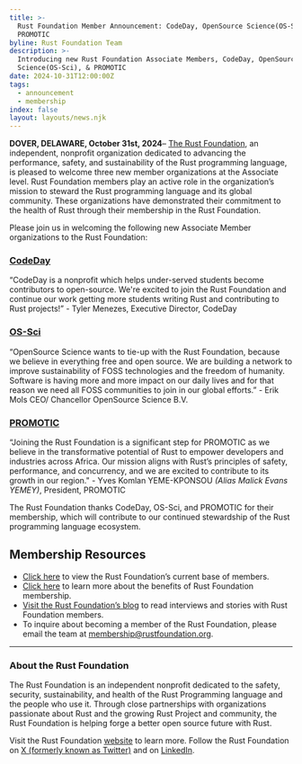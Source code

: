 ```yaml
---
title: >-
  Rust Foundation Member Announcement: CodeDay, OpenSource Science(OS-Sci), &
  PROMOTIC
byline: Rust Foundation Team
description: >-
  Introducing new Rust Foundation Associate Members, CodeDay, OpenSource
  Science(OS-Sci), & PROMOTIC
date: 2024-10-31T12:00:00Z
tags:
  - announcement
  - membership
index: false
layout: layouts/news.njk
---
```

**DOVER, DELAWARE, October 31st, 2024**– [The Rust Foundation](https://rustfoundation.org/), an independent, nonprofit organization dedicated to advancing the performance, safety, and sustainability of the Rust programming language, is pleased to welcome three new member organizations at the Associate level. Rust Foundation members play an active role in the organization’s mission to steward the Rust programming language and its global community. These organizations have demonstrated their commitment to the health of Rust through their membership in the Rust Foundation.

Please join us in welcoming the following new Associate Member organizations to the Rust Foundation:

### **[CodeDay](https://www.codeday.org/)**

“CodeDay is a nonprofit which helps under-served students become contributors to open-source. We're excited to join the Rust Foundation and continue our work getting more students writing Rust and contributing to Rust projects!” - Tyler Menezes, Executive Director, CodeDay

### **[OS-Sci](https://os-sci.com/)**

“OpenSource Science wants to tie-up with the Rust Foundation, because we believe in everything free and open source. We are building a network to improve sustainability of FOSS technologies and the freedom of humanity. Software is having more and more impact on our daily lives and for that reason we need all FOSS communities to join in our global efforts.” - Erik Mols CEO/ Chancellor OpenSource Science B.V.

### **[PROMOTIC](https://promotic-edu.org/en/)**

“Joining the Rust Foundation is a significant step for PROMOTIC as we believe in the transformative potential of Rust to empower developers and industries across Africa. Our mission aligns with Rust’s principles of safety, performance, and concurrency, and we are excited to contribute to its growth in our region." - Yves Komlan YEME-KPONSOU _(Alias Malick Evans YEMEY)_, President, PROMOTIC

The Rust Foundation thanks CodeDay, OS-Sci, and PROMOTIC for their membership, which will contribute to our continued stewardship of the Rust programming language ecosystem.

## **Membership Resources**

* [Click here](https://foundation.rust-lang.org/members/) to view the Rust Foundation’s current base of members.
* [Click here](https://foundation.rust-lang.org/info/become-a-member/) to learn more about the benefits of Rust Foundation membership.
* [Visit the Rust Foundation’s blog](https://foundation.rust-lang.org/tags/member%20spotlight/) to read interviews and stories with Rust Foundation members.
* To inquire about becoming a member of the Rust Foundation, please email the team at <u>membership@rustfoundation.org</u>.

---

### **About the Rust Foundation**

The Rust Foundation is an independent nonprofit dedicated to the safety, security, sustainability, and health of the Rust Programming language and the people who use it. Through close partnerships with organizations passionate about Rust and the growing Rust Project and community, the Rust Foundation is helping forge a better open source future with Rust.

Visit the Rust Foundation [website](https://foundation.rust-lang.org/) to learn more. Follow the Rust Foundation on [X (formerly known as Twitter)](https://twitter.com/rust_foundation) and on [LinkedIn](https://www.linkedin.com/company/rust-foundation).

&nbsp;
